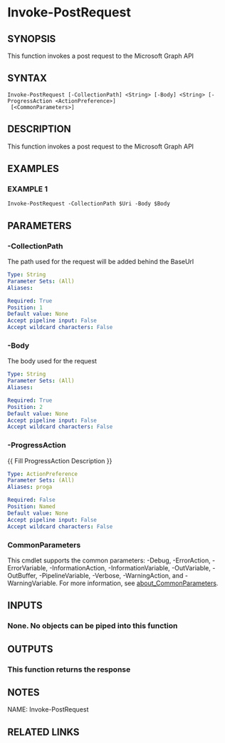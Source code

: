 # Invoke-PostRequest

## SYNOPSIS
This function invokes a post request to the Microsoft Graph API

## SYNTAX

```
Invoke-PostRequest [-CollectionPath] <String> [-Body] <String> [-ProgressAction <ActionPreference>]
 [<CommonParameters>]
```

## DESCRIPTION
This function invokes a post request to the Microsoft Graph API

## EXAMPLES

### EXAMPLE 1
```
Invoke-PostRequest -CollectionPath $Uri -Body $Body
```

## PARAMETERS

### -CollectionPath
The path used for the request will be added behind the BaseUrl

```yaml
Type: String
Parameter Sets: (All)
Aliases:

Required: True
Position: 1
Default value: None
Accept pipeline input: False
Accept wildcard characters: False
```

### -Body
The body used for the request

```yaml
Type: String
Parameter Sets: (All)
Aliases:

Required: True
Position: 2
Default value: None
Accept pipeline input: False
Accept wildcard characters: False
```

### -ProgressAction
{{ Fill ProgressAction Description }}

```yaml
Type: ActionPreference
Parameter Sets: (All)
Aliases: proga

Required: False
Position: Named
Default value: None
Accept pipeline input: False
Accept wildcard characters: False
```

### CommonParameters
This cmdlet supports the common parameters: -Debug, -ErrorAction, -ErrorVariable, -InformationAction, -InformationVariable, -OutVariable, -OutBuffer, -PipelineVariable, -Verbose, -WarningAction, and -WarningVariable. For more information, see [about_CommonParameters](http://go.microsoft.com/fwlink/?LinkID=113216).

## INPUTS

### None. No objects can be piped into this function
## OUTPUTS

### This function returns the response
## NOTES
NAME: Invoke-PostRequest

## RELATED LINKS
